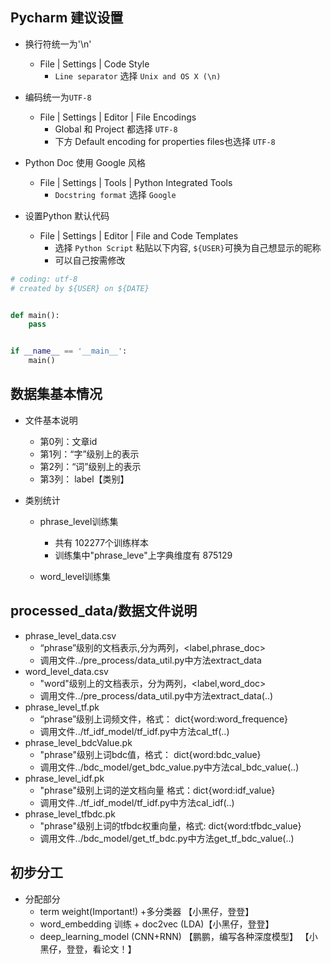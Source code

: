 ## Pycharm 建议设置

* 换行符统一为'\n'
  * File | Settings | Code Style
    * `Line separator` 选择 `Unix and OS X (\n)`

* 编码统一为`UTF-8`
  * File | Settings | Editor | File Encodings
    * Global 和 Project 都选择 `UTF-8`
    * 下方 Default encoding for properties files也选择 `UTF-8`

* Python Doc 使用 Google 风格
  * File | Settings | Tools | Python Integrated Tools
    * `Docstring format` 选择 `Google`

* 设置Python 默认代码
  * File | Settings | Editor | File and Code Templates
    * 选择 `Python Script` 粘贴以下内容, `${USER}`可换为自己想显示的昵称
    * 可以自己按需修改

```python
# coding: utf-8
# created by ${USER} on ${DATE}


def main():
    pass


if __name__ == '__main__':
    main()

```


## 数据集基本情况
    
* 文件基本说明
    * 第0列：文章id  
    * 第1列：“字”级别上的表示 
    * 第2列：“词”级别上的表示  
    * 第3列： label【类别】
       
* 类别统计
    
    * phrase_level训练集
        * 共有 102277个训练样本
        * 训练集中"phrase_leve"上字典维度有 875129 
    
    * word_level训练集
    
## processed_data/数据文件说明
    
* phrase_level_data.csv
    * “phrase”级别的文档表示,分为两列，<label,phrase_doc>  
    * 调用文件../pre_process/data_util.py中方法extract_data
* word_level_data.csv                        
    * "word"级别上的文档表示，分为两列，<label,word_doc>
    * 调用文件../pre_process/data_util.py中方法extract_data(..)
* phrase_level_tf.pk
    * “phrase”级别上词频文件，格式： dict{word:word_frequence}
    * 调用文件../tf_idf_model/tf_idf.py中方法cal_tf(..)
* phrase_level_bdcValue.pk
    * "phrase"级别上词bdc值，格式： dict{word:bdc_value}
    * 调用文件../bdc_model/get_bdc_value.py中方法cal_bdc_value(..)
* phrase_level_idf.pk
    * "phrase"级别上词的逆文档向量 格式：dict{word:idf_value}
    * 调用文件../tf_idf_model/tf_idf.py中方法cal_idf(..)
* phrase_level_tfbdc.pk
    * "phrase"级别上词的tfbdc权重向量，格式: dict{word:tfbdc_value}
    * 调用文件../bdc_model/get_tf_bdc.py中方法get_tf_bdc_value(..)

      
    
    
## 初步分工

* 分配部分
    * term weight(Important!) +多分类器 【小黑仔，登登】   
    * word_embedding 训练 + doc2vec (LDA)【小黑仔，登登】    
    * deep_learning_model (CNN+RNN) 【鹏鹏，编写各种深度模型】
        【小黑仔，登登，看论文！】
            
